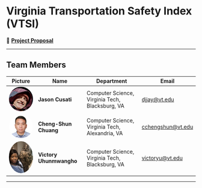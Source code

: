 # Virginia Transportation Safety Index (VTSI)

📄 [**Project Proposal**](files/proposal.pdf)

---

## Team Members

| Picture | Name | Department | Email |
|---------|------|------------|-------|
| <img src="images/jason.jpg" width="120px" style="border-radius:50%;"> | **Jason Cusati** | Computer Science, Virginia Tech, Blacksburg, VA | [djjay@vt.edu](mailto:djjay@vt.edu) |
| <img src="images/chengshun.jpg" width="120px" style="border-radius:50%;"> | **Cheng-Shun Chuang** | Computer Science, Virginia Tech, Alexandria, VA | [cchengshun@vt.edu](mailto:cchengshun@vt.edu) |
| <img src="images/victory.jpg" width="120px" style="border-radius:50%;"> | **Victory Uhunmwangho** | Computer Science, Virginia Tech, Blacksburg, VA | [victoryu@vt.edu](mailto:victoryu@vt.edu) |

---

<link rel="stylesheet" href="style.css">
